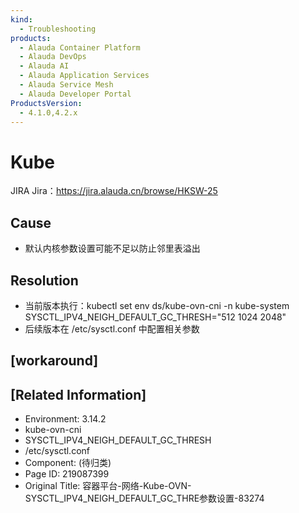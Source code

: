 ```yaml
---
kind:
  - Troubleshooting
products:
  - Alauda Container Platform
  - Alauda DevOps
  - Alauda AI
  - Alauda Application Services
  - Alauda Service Mesh
  - Alauda Developer Portal
ProductsVersion:
  - 4.1.0,4.2.x
---
```

<!-- A type of document that involves encountering a fault, diagnosing it, performing root cause analysis, and providing solutions. -->

# Kube

JIRA Jira：https://jira.alauda.cn/browse/HKSW-25

## Cause
- 默认内核参数设置可能不足以防止邻里表溢出

## Resolution
- 当前版本执行：kubectl set env ds/kube-ovn-cni -n kube-system SYSCTL_IPV4_NEIGH_DEFAULT_GC_THRESH="512 1024 2048"
- 后续版本在 /etc/sysctl.conf 中配置相关参数

## [workaround]

## [Related Information]
- Environment: 3.14.2
- kube-ovn-cni
- SYSCTL_IPV4_NEIGH_DEFAULT_GC_THRESH
- /etc/sysctl.conf
- Component: (待归类)
- Page ID: 219087399
- Original Title: 容器平台-网络-Kube-OVN-SYSCTL_IPV4_NEIGH_DEFAULT_GC_THRE参数设置-83274
